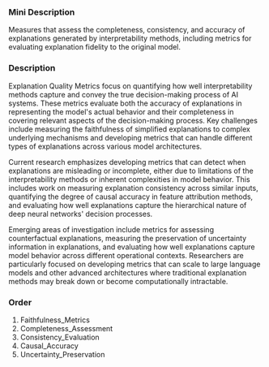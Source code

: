 ### Mini Description

Measures that assess the completeness, consistency, and accuracy of explanations generated by interpretability methods, including metrics for evaluating explanation fidelity to the original model.

### Description

Explanation Quality Metrics focus on quantifying how well interpretability methods capture and convey the true decision-making process of AI systems. These metrics evaluate both the accuracy of explanations in representing the model's actual behavior and their completeness in covering relevant aspects of the decision-making process. Key challenges include measuring the faithfulness of simplified explanations to complex underlying mechanisms and developing metrics that can handle different types of explanations across various model architectures.

Current research emphasizes developing metrics that can detect when explanations are misleading or incomplete, either due to limitations of the interpretability methods or inherent complexities in model behavior. This includes work on measuring explanation consistency across similar inputs, quantifying the degree of causal accuracy in feature attribution methods, and evaluating how well explanations capture the hierarchical nature of deep neural networks' decision processes.

Emerging areas of investigation include metrics for assessing counterfactual explanations, measuring the preservation of uncertainty information in explanations, and evaluating how well explanations capture model behavior across different operational contexts. Researchers are particularly focused on developing metrics that can scale to large language models and other advanced architectures where traditional explanation methods may break down or become computationally intractable.

### Order

1. Faithfulness_Metrics
2. Completeness_Assessment
3. Consistency_Evaluation
4. Causal_Accuracy
5. Uncertainty_Preservation
